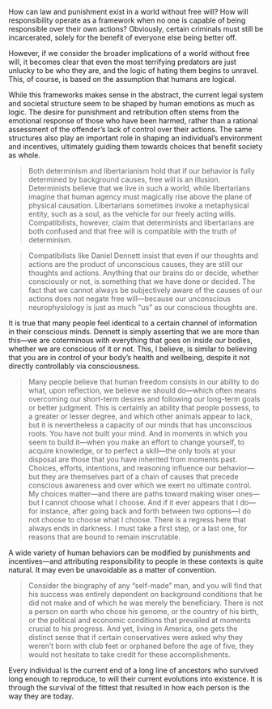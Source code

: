 How can law and punishment exist in a world without free will? How will responsibility operate as a framework when no one is capable of being responsible over their own actions? Obviously, certain criminals must still be incarcerated, solely for the benefit of everyone else being better off.

However, if we consider the broader implications of a world without free will, it becomes clear that even the most terrifying predators are just unlucky to be who they are, and the logic of hating them begins to unravel. This, of course, is based on the assumption that humans are logical.

While this frameworks makes sense in the abstract, the current legal system and societal structure seem to be shaped by human emotions as much as logic. The desire for punishment and retribution often stems from the emotional response of those who have been harmed, rather than a rational assessment of the offender’s lack of control over their actions. The same structures also play an important role in shaping an individual’s environment and incentives, ultimately guiding them towards choices that benefit society as whole.

> Both determinism and libertarianism hold that if our behavior is fully determined by background causes, free will is an illusion. Determinists believe that we live in such a world, while libertarians imagine that human agency must magically rise above the plane of physical causation. Libertarians sometimes invoke a metaphysical entity, such as a soul, as the vehicle for our freely acting wills. Compatibilists, however, claim that determinists and libertarians are both confused and that free will is compatible with the truth of determinism.

> Compatibilists like Daniel Dennett insist that even if our thoughts and actions are the product of unconscious causes, they are still our thoughts and actions. Anything that our brains do or decide, whether consciously or not, is something that we have done or decided. The fact that we cannot always be subjectively aware of the causes of our actions does not negate free will—because our unconscious neurophysiology is just as much “us” as our conscious thoughts are.

It is true that many people feel identical to a certain channel of information in their conscious minds. Dennett is simply asserting that we are more than this—we are coterminous with everything that goes on inside our bodies, whether we are conscious of it or not. This, I believe, is similar to believing that you are in control of your body’s health and wellbeing, despite it not directly controllably via consciousness.

> Many people believe that human freedom consists in our ability to do what, upon reflection, we believe we should do—which often means overcoming our short-term desires and following our long-term goals or better judgment. This is certainly an ability that people possess, to a greater or lesser degree, and which other animals appear to lack, but it is nevertheless a capacity of our minds that has unconscious roots. You have not built your mind. And in moments in which you seem to build it—when you make an effort to change yourself, to acquire knowledge, or to perfect a skill—the only tools at your disposal are those that you have inherited from moments past. Choices, efforts, intentions, and reasoning influence our behavior—but they are themselves part of a chain of causes that precede conscious awareness and over which we exert no ultimate control. My choices matter—and there are paths toward making wiser ones—but I cannot choose what I choose. And if it ever appears that I do—for instance, after going back and forth between two options—I do not choose to choose what I choose. There is a regress here that always ends in darkness. I must take a first step, or a last one, for reasons that are bound to remain inscrutable.

A wide variety of human behaviors can be modified by punishments and incentives—and attributing responsibility to people in these contexts is quite natural. It may even be unavoidable as a matter of convention. 

> Consider the biography of any “self-made” man, and you will find that his success was entirely dependent on background conditions that he did not make and of which he was merely the beneficiary. There is not a person on earth who chose his genome, or the country of his birth, or the political and economic conditions that prevailed at moments crucial to his progress. And yet, living in America, one gets the distinct sense that if certain conservatives were asked why they weren’t born with club feet or orphaned before the age of five, they would not hesitate to take credit for these accomplishments.

Every individual is the current end of a long line of ancestors who survived long enough to reproduce, to will their current evolutions into existence. It is through the survival of the fittest that resulted in how each person is the way they are today.



